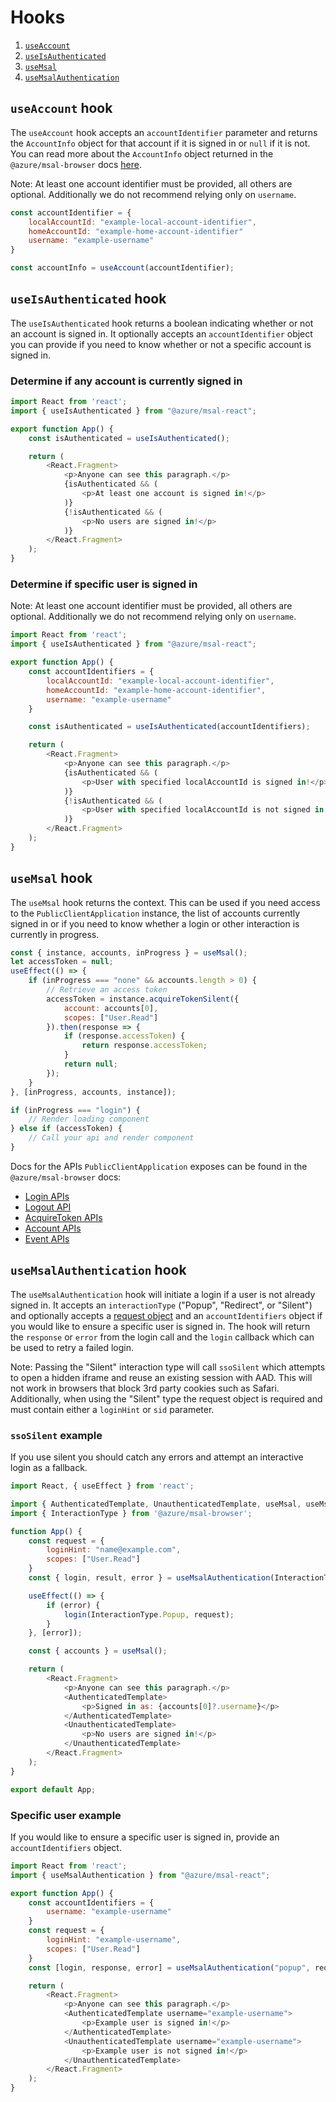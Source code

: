 # Hooks

1. [`useAccount`](#useaccount-hook)
1. [`useIsAuthenticated`](#useisauthenticated-hook)
1. [`useMsal`](#usemsal-hook)
1. [`useMsalAuthentication`](#usemsalauthentication-hook)

## `useAccount` hook

The `useAccount` hook accepts an `accountIdentifier` parameter and returns the `AccountInfo` object for that account if it is signed in or `null` if it is not.
You can read more about the `AccountInfo` object returned in the `@azure/msal-browser` docs [here](https://github.com/AzureAD/microsoft-authentication-library-for-js/blob/dev/lib/msal-browser/docs/login-user.md#account-apis).

Note: At least one account identifier must be provided, all others are optional. Additionally we do not recommend relying only on `username`.

```javascript
const accountIdentifier = {
    localAccountId: "example-local-account-identifier",
    homeAccountId: "example-home-account-identifier"
    username: "example-username"
}

const accountInfo = useAccount(accountIdentifier);
```

## `useIsAuthenticated` hook

The `useIsAuthenticated` hook returns a boolean indicating whether or not an account is signed in. It optionally accepts an `accountIdentifier` object you can provide if you need to know whether or not a specific account is signed in.

### Determine if any account is currently signed in

```javascript
import React from 'react';
import { useIsAuthenticated } from "@azure/msal-react";

export function App() {
    const isAuthenticated = useIsAuthenticated();

    return (
        <React.Fragment>
            <p>Anyone can see this paragraph.</p>
            {isAuthenticated && (
                <p>At least one account is signed in!</p>
            )}
            {!isAuthenticated && (
                <p>No users are signed in!</p>
            )}
        </React.Fragment>
    );
}
```

### Determine if specific user is signed in

Note: At least one account identifier must be provided, all others are optional. Additionally we do not recommend relying only on `username`.

```javascript
import React from 'react';
import { useIsAuthenticated } from "@azure/msal-react";

export function App() {
    const accountIdentifiers = {
        localAccountId: "example-local-account-identifier",
        homeAccountId: "example-home-account-identifier",
        username: "example-username"
    }

    const isAuthenticated = useIsAuthenticated(accountIdentifiers);

    return (
        <React.Fragment>
            <p>Anyone can see this paragraph.</p>
            {isAuthenticated && (
                <p>User with specified localAccountId is signed in!</p>
            )}
            {!isAuthenticated && (
                <p>User with specified localAccountId is not signed in!</p>
            )}
        </React.Fragment>
    );
}
```

## `useMsal` hook

The `useMsal` hook returns the context. This can be used if you need access to the `PublicClientApplication` instance, the list of accounts currently signed in or if you need to know whether a login or other interaction is currently in progress.

```javascript
const { instance, accounts, inProgress } = useMsal();
let accessToken = null;
useEffect(() => {
    if (inProgress === "none" && accounts.length > 0) {
        // Retrieve an access token
        accessToken = instance.acquireTokenSilent({
            account: accounts[0],
            scopes: ["User.Read"]
        }).then(response => {
            if (response.accessToken) {
                return response.accessToken;
            }
            return null;
        });
    }
}, [inProgress, accounts, instance]);

if (inProgress === "login") {
    // Render loading component
} else if (accessToken) {
    // Call your api and render component
}
```

Docs for the APIs `PublicClientApplication` exposes can be found in the `@azure/msal-browser` docs:

- [Login APIs](https://github.com/AzureAD/microsoft-authentication-library-for-js/blob/dev/lib/msal-browser/docs/login-user.md)
- [Logout API](https://github.com/AzureAD/microsoft-authentication-library-for-js/blob/dev/lib/msal-browser/docs/logout.md)
- [AcquireToken APIs](https://github.com/AzureAD/microsoft-authentication-library-for-js/blob/dev/lib/msal-browser/docs/acquire-token.md)
- [Account APIs](https://github.com/AzureAD/microsoft-authentication-library-for-js/blob/dev/lib/msal-browser/docs/accounts.md)
- [Event APIs](https://github.com/AzureAD/microsoft-authentication-library-for-js/blob/dev/lib/msal-browser/docs/events.md)

## `useMsalAuthentication` hook

The `useMsalAuthentication` hook will initiate a login if a user is not already signed in. It accepts an `interactionType` ("Popup", "Redirect", or "Silent") and optionally accepts a [request object](https://github.com/AzureAD/microsoft-authentication-library-for-js/blob/msal-react-feature-branch/lib/msal-browser/docs/request-response-object.md#request) and an `accountIdentifiers` object if you would like to ensure a specific user is signed in. The hook will return the `response` or `error` from the login call and the `login` callback which can be used to retry a failed login.

Note: Passing the "Silent" interaction type will call `ssoSilent` which attempts to open a hidden iframe and reuse an existing session with AAD. This will not work in browsers that block 3rd party cookies such as Safari. Additionally, when using the "Silent" type the request object is required and must contain either a `loginHint` or `sid` parameter.

### `ssoSilent` example

If you use silent you should catch any errors and attempt an interactive login as a fallback.

```javascript
import React, { useEffect } from 'react';

import { AuthenticatedTemplate, UnauthenticatedTemplate, useMsal, useMsalAuthentication } from "@azure/msal-react";
import { InteractionType } from '@azure/msal-browser';

function App() {
    const request = {
        loginHint: "name@example.com",
        scopes: ["User.Read"]
    }
    const { login, result, error } = useMsalAuthentication(InteractionType.Silent, request);

    useEffect(() => {
        if (error) {
            login(InteractionType.Popup, request);
        }
    }, [error]);

    const { accounts } = useMsal();

    return (
        <React.Fragment>
            <p>Anyone can see this paragraph.</p>
            <AuthenticatedTemplate>
                <p>Signed in as: {accounts[0]?.username}</p>
            </AuthenticatedTemplate>
            <UnauthenticatedTemplate>
                <p>No users are signed in!</p>
            </UnauthenticatedTemplate>
        </React.Fragment>
    );
}

export default App;
```

### Specific user example

If you would like to ensure a specific user is signed in, provide an `accountIdentifiers` object.

```javascript
import React from 'react';
import { useMsalAuthentication } from "@azure/msal-react";

export function App() {
    const accountIdentifiers = {
        username: "example-username"
    }
    const request = {
        loginHint: "example-username",
        scopes: ["User.Read"]
    }
    const [login, response, error] = useMsalAuthentication("popup", request, accountIdentifiers);

    return (
        <React.Fragment>
            <p>Anyone can see this paragraph.</p>
            <AuthenticatedTemplate username="example-username">
                <p>Example user is signed in!</p>
            </AuthenticatedTemplate>
            <UnauthenticatedTemplate username="example-username">
                <p>Example user is not signed in!</p>
            </UnauthenticatedTemplate>
        </React.Fragment>
    );
}
```
